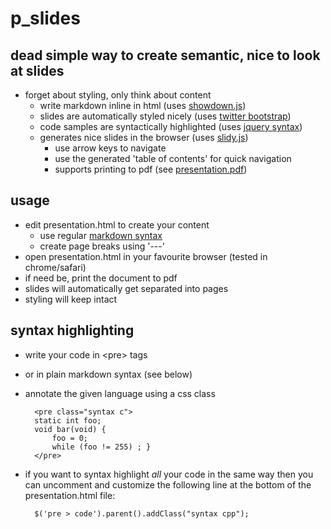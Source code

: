 # p_slides
## dead simple way to create semantic, nice to look at slides

  * forget about styling, only think about content
    * write markdown inline in html (uses [showdown.js](https://github.com/coreyti/showdown))
    * slides are automatically styled nicely (uses [twitter bootstrap](http://twitter.github.com/bootstrap/))
    * code samples are syntactically highlighted (uses [jquery syntax](http://www.oriontransfer.co.nz/projects/jquery-syntax/index.en))
    * generates nice slides in the browser (uses [slidy.js](http://www.w3.org/Talks/Tools/Slidy2/))
      * use arrow keys to navigate
      * use the generated 'table of contents' for quick navigation
      * supports printing to pdf (see [presentation.pdf](https://github.com/preek/p_slides/raw/master/presentation.pdf))

## usage

* edit presentation.html to create your content
  * use regular [markdown syntax](http://daringfireball.net/projects/markdown/syntax)
  * create page breaks using '---'
* open presentation.html in your favourite browser (tested in chrome/safari)
* if need be, print the document to pdf
 * slides will automatically get separated into pages
 * styling will keep intact

## syntax highlighting

* write your code in &lt;pre&gt; tags
* or in plain markdown syntax (see below)
* annotate the given language using a css class

        <pre class="syntax c">
        static int foo;
        void bar(void) {
            foo = 0;
            while (foo != 255) ; }
        </pre>

* if you want to syntax highlight *all* your code in the same way
  then you can uncomment and customize the following line at the
  bottom of the presentation.html file:

        $('pre > code').parent().addClass("syntax cpp");
